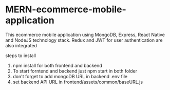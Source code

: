 # MERN-ecommerce-mobile-application
This ecommerce mobile application  using MongoDB, Express, React Native and NodeJS technology stack. Redux and JWT for user authentication are also integrated


steps to install
1) npm install for both frontend and backend
2) To start forntend and backend just npm start in both folder
3) don't forget to add mongoDB URL in backend .env file
4) set backend API URL in frontend/assets/common/baseURL.js

